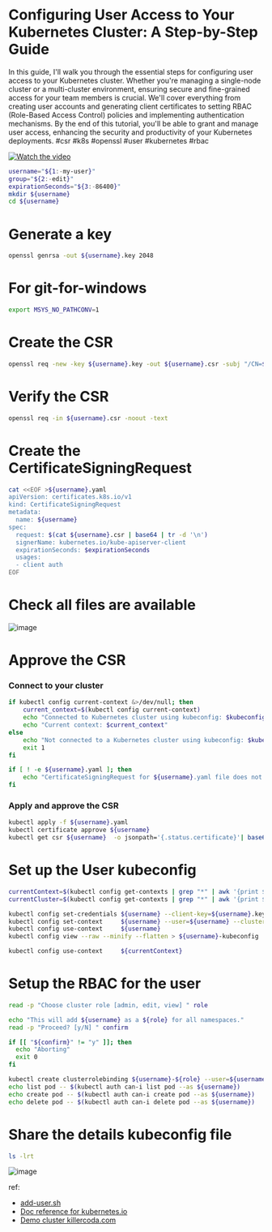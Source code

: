 # Configuring User Access to Your Kubernetes Cluster: A Step-by-Step Guide
In this guide, I'll walk you through the essential steps for configuring user access to your Kubernetes cluster. Whether you're managing a single-node cluster or a multi-cluster environment, ensuring secure and fine-grained access for your team members is crucial. We'll cover everything from creating user accounts and generating client certificates to setting RBAC (Role-Based Access Control) policies and implementing authentication mechanisms. By the end of this tutorial, you'll be able to grant and manage user access, enhancing the security and productivity of your Kubernetes deployments.
#csr #k8s #openssl #user #kubernetes #rbac 

[![Watch the video](https://github.com/naren4b/nks/assets/3488520/80a608b7-0c85-4a24-b6ac-97fca764b354)](https://youtu.be/0wxgmuGu0hk)


```bash
username="${1:-my-user}"
group="${2:-edit}"
expirationSeconds="${3:-86400}"
mkdir ${username}
cd ${username}

```

# Generate a key 
```bash
openssl genrsa -out ${username}.key 2048 
```
# For git-for-windows
```bash
export MSYS_NO_PATHCONV=1
```
# Create the CSR
```bash
openssl req -new -key ${username}.key -out ${username}.csr -subj "/CN=${username}/O=${group}"
```
# Verify the CSR 
```bash
openssl req -in ${username}.csr -noout -text
```
# Create the CertificateSigningRequest
```bash
cat <<EOF >${username}.yaml
apiVersion: certificates.k8s.io/v1
kind: CertificateSigningRequest
metadata:
  name: ${username}
spec:
  request: $(cat ${username}.csr | base64 | tr -d '\n')
  signerName: kubernetes.io/kube-apiserver-client
  expirationSeconds: $expirationSeconds
  usages:
  - client auth
EOF
```
# Check all files are available 
![image](https://github.com/naren4b/nks/assets/3488520/189fc3e4-76a3-413f-85ec-9076e8a56833)


# Approve the CSR
### Connect to your cluster 
```bash
if kubectl config current-context &>/dev/null; then
    current_context=$(kubectl config current-context)
    echo "Connected to Kubernetes cluster using kubeconfig: $kubeconfig_path"
    echo "Current context: $current_context"
else
    echo "Not connected to a Kubernetes cluster using kubeconfig: $kubeconfig_path"
    exit 1
fi

if [ ! -e ${username}.yaml ]; then
    echo "CertificateSigningRequest for ${username}.yaml file does not exist."
fi
```
### Apply and approve the CSR
```bash
kubectl apply -f ${username}.yaml
kubectl certificate approve ${username}
kubectl get csr ${username}  -o jsonpath='{.status.certificate}'| base64 -d > ${username}.crt
```

# Set up the User kubeconfig 
```bash
currentContext=$(kubectl config get-contexts | grep "*" | awk '{print $2}')
currentCluster=$(kubectl config get-contexts | grep "*" | awk '{print $3}')

kubectl config set-credentials ${username} --client-key=${username}.key --client-certificate=${username}.crt --embed-certs=true
kubectl config set-context     ${username} --user=${username} --cluster=${currentCluster}
kubectl config use-context     ${username}
kubectl config view --raw --minify --flatten > ${username}-kubeconfig

kubectl config use-context     ${currentContext}
```

# Setup the RBAC for the user 
```bash
read -p "Choose cluster role [admin, edit, view] " role

echo "This will add ${username} as a ${role} for all namespaces."
read -p "Proceed? [y/N] " confirm

if [[ "${confirm}" != "y" ]]; then
  echo "Aborting"
  exit 0
fi

kubectl create clusterrolebinding ${username}-${role} --user=${username} --clusterrole=${role}
echo list pod -- $(kubectl auth can-i list pod --as ${username})
echo create pod -- $(kubectl auth can-i create pod --as ${username})
echo delete pod -- $(kubectl auth can-i delete pod --as ${username})
```
# Share the details kubeconfig file
```bash
ls -lrt 
```
![image](https://github.com/naren4b/nks/assets/3488520/dde1b35c-c89f-403a-810b-9543a8189dca)

ref: 
- [add-user.sh](https://gist.github.com/naren4b/3df4834e31ae6ad9fb1ce7f65915d12d.js)
- [Doc reference for kubernetes.io](https://kubernetes.io/docs/reference/access-authn-authz/certificate-signing-requests/#approval-rejection-api-client)
- [Demo cluster killercoda.com](https://killercoda.com/playgrounds/scenario/kubernetes)

